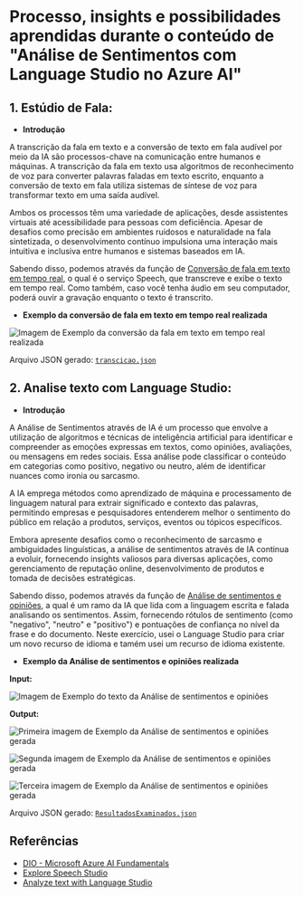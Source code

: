 # Processo, insights e possibilidades aprendidas durante o conteúdo de **"Análise de Sentimentos com Language Studio no Azure AI"**

## **1. Estúdio de Fala:**

- **Introdução**

A transcrição da fala em texto e a conversão de texto em fala audível por meio da IA são processos-chave na comunicação entre humanos e máquinas. A transcrição da fala em texto usa algoritmos de reconhecimento de voz para converter palavras faladas em texto escrito, enquanto a conversão de texto em fala utiliza sistemas de síntese de voz para transformar texto em uma saída audível.

Ambos os processos têm uma variedade de aplicações, desde assistentes virtuais até acessibilidade para pessoas com deficiência. Apesar de desafios como precisão em ambientes ruidosos e naturalidade na fala sintetizada, o desenvolvimento contínuo impulsiona uma interação mais intuitiva e inclusiva entre humanos e sistemas baseados em IA.

Sabendo disso, podemos através da função de [Conversão de fala em texto em tempo real](https://speech.microsoft.com/portal/3a8202b21299451ca3ac791302c5e372/speechtotexttool), o qual é o serviço Speech, que transcreve e exibe o texto em tempo real. Como também, caso você tenha áudio em seu computador, poderá ouvir a gravação enquanto o texto é transcrito.

- **Exemplo da conversão de fala em texto em tempo real realizada**

![Imagem de Exemplo da conversão da fala em texto em tempo real realizada](https://github.com/joserenatofelix/Processamento-de-Linguagem-Natural-Lab03/blob/main/Pratica/ExploreSpeechStudio/Outputs/transcricao.png?raw=true)

Arquivo JSON gerado: [`transcicao.json`](https://github.com/joserenatofelix/Processamento-de-Linguagem-Natural-Lab03/blob/main/Pratica/ExploreSpeechStudio/Outputs/transcricao.json)

## **2. Analise texto com Language Studio:**

- **Introdução**

A Análise de Sentimentos através de IA é um processo que envolve a utilização de algoritmos e técnicas de inteligência artificial para identificar e compreender as emoções expressas em textos, como opiniões, avaliações, ou mensagens em redes sociais. Essa análise pode classificar o conteúdo em categorias como positivo, negativo ou neutro, além de identificar nuances como ironia ou sarcasmo. 

A IA emprega métodos como aprendizado de máquina e processamento de linguagem natural para extrair significado e contexto das palavras, permitindo empresas e pesquisadores entenderem melhor o sentimento do público em relação a produtos, serviços, eventos ou tópicos específicos. 

Embora apresente desafios como o reconhecimento de sarcasmo e ambiguidades linguísticas, a análise de sentimentos através de IA continua a evoluir, fornecendo insights valiosos para diversas aplicações, como gerenciamento de reputação online, desenvolvimento de produtos e tomada de decisões estratégicas.

Sabendo disso, podemos através da função de [Análise de sentimentos e opiniões](https://language.cognitive.azure.com/tryout/sentiment), a qual é um ramo da IA ​​que lida com a linguagem escrita e falada analisando os sentimentos. Assim, fornecendo rótulos de sentimento (como "negativo", "neutro" e "positivo") e pontuações de confiança no nível da frase e do documento. Neste exercício, usei o Language Studio para criar um novo recurso de idioma e tamém usei um recurso de idioma existente.

- **Exemplo da Análise de sentimentos e opiniões realizada**

**Input:**

![Imagem de Exemplo do texto da Análise de sentimentos e opiniões](https://github.com/joserenatofelix/Processamento-de-Linguagem-Natural-Lab03/blob/main/Pratica/AnalyzetextwithLanguageStudio/Inputs/textodeexemplo.png?raw=true)

**Output:**

![Primeira imagem de Exemplo da Análise de sentimentos e opiniões gerada](https://github.com/joserenatofelix/Processamento-de-Linguagem-Natural-Lab03/blob/main/Pratica/AnalyzetextwithLanguageStudio/Outputs/ResultadosExaminados1.1.png?raw=true)

![Segunda imagem de Exemplo da Análise de sentimentos e opiniões gerada](https://github.com/joserenatofelix/Processamento-de-Linguagem-Natural-Lab03/blob/main/Pratica/AnalyzetextwithLanguageStudio/Outputs/ResultadosExaminados1.2.png?raw=true)

![Terceira imagem de Exemplo da Análise de sentimentos e opiniões gerada](https://github.com/joserenatofelix/Processamento-de-Linguagem-Natural-Lab03/blob/main/Pratica/AnalyzetextwithLanguageStudio/Outputs/ResultadosExaminados1.3.png?raw=true)

Arquivo JSON gerado: [`ResultadosExaminados.json`](https://github.com/joserenatofelix/Processamento-de-Linguagem-Natural-Lab03/blob/main/Pratica/AnalyzetextwithLanguageStudio/Outputs/ResultadosExaminados1.json)

## Referências

 - [DIO - Microsoft Azure AI Fundamentals](https://web.dio.me/track/a088cda7-a37f-451a-b392-46fa7e6ddc55) 
 - [Explore Speech Studio](https://microsoftlearning.github.io/mslearn-ai-fundamentals/Instructions/Labs/09-speech.html)
 - [Analyze text with Language Studio](https://microsoftlearning.github.io/mslearn-ai-fundamentals/Instructions/Labs/06-text-analysis.html)

